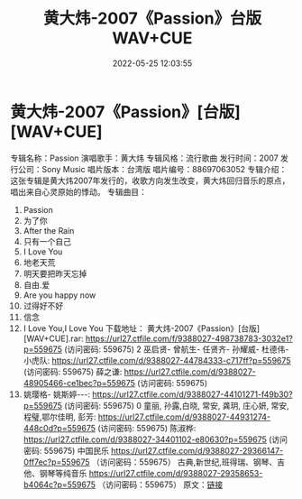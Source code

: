 ﻿---
title: 黄大炜-2007《Passion》台版WAV+CUE
date: 2022-05-25 12:03:55
categories: WAV车载音乐、镜像
tags: 华语中文
---
# 黄大炜-2007《Passion》[台版][WAV+CUE]

专辑名称：Passion
演唱歌手：黄大炜
专辑风格：流行歌曲
发行时间：2007
发行公司：Sony Music
唱片版本：台湾版
唱片编号：88697063052
专辑介绍：
这张专辑是黄大炜2007年发行的，收歌方向发生改变，黄大炜回归音乐的原点，唱出来自心灵原始的悸动。
专辑曲目：
01. Passion
02. 为了你
03. After the Rain
04. 只有一个自己
05. I Love You
06. 地老天荒
07. 明天要把昨天忘掉
08. 自由.爱
09. Are you happy
now
10. 过得好不好
11. 信念
12. I Love You,I Love
You
下载地址：
黄大炜-2007《Passion》[台版][WAV+CUE].rar: https://url27.ctfile.com/f/9388027-498738783-3032e1?p=559675
(访问密码: 559675)
2 巫启贤- 曾航生- 任贤齐- 孙耀威- 杜德伟- 小虎队: https://url27.ctfile.com/d/9388027-44784333-c717ff?p=559675
(访问密码: 559675)
薛之谦: https://url27.ctfile.com/d/9388027-48905466-ce1bec?p=559675
(访问密码: 559675)
10. 姚璎格- 姚斯婷---: https://url27.ctfile.com/d/9388027-44101271-f49b30?p=559675
(访问密码: 559675)
0 童丽, 孙露,白晓, 常安, 龚玥, 庄心妍, 常安,程璧,鄂尔佳明, 彭芳:
https://url27.ctfile.com/d/9388027-44931274-448c0d?p=559675
(访问密码: 559675)
陈淑桦: https://url27.ctfile.com/d/9388027-34401102-e80630?p=559675
(访问密码: 559675)
中国民乐
https://url27.ctfile.com/d/9388027-29366147-0ff7ec?p=559675
（访问密码：559675）
古典,新世纪,班得瑞、钢琴、吉他、钢琴等纯音乐
https://url27.ctfile.com/d/9388027-29358653-b4064c?p=559675
（访问密码：559675）
原文：[链接](https://blog.sina.com.cn/s/blog_1647c7e7601030xfa.html)